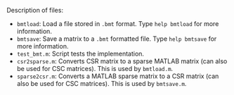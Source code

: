 Description of files:

+ `bmtload`: Load a file stored in `.bmt` format. Type `help bmtload` for more information.
+ `bmtsave`: Save a matrix to a `.bmt` formatted file. Type `help bmtsave` for more information.
+ `test_bmt.m`: Script tests the implementation. 
+ `csr2sparse.m`: Converts CSR matrix to a sparse MATLAB matrix (can also be used for CSC matrices). This is used by `bmtload.m`.
+ `sparse2csr.m`: Converts a MATLAB sparse matrix to a CSR matrix (can also be used for CSC matrices). This is used by `bmtsave.m`.